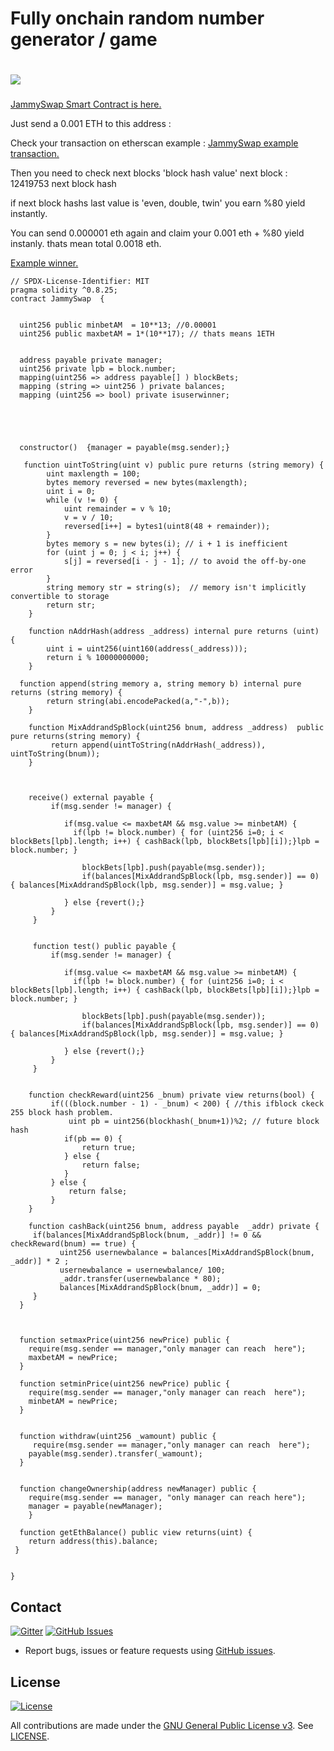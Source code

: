 # Fully onchain random number generator / game

# <img src="https://github.com/omgbbqhaxx/OptimismRetroFunding/blob/main/imgs/optimism.jpeg">

###

[JammySwap Smart Contract is here.](https://basescan.org/address/)

Just send a 0.001 ETH to this address :

Check your transaction on etherscan example : [JammySwap example transaction.](https://basescan.org/tx/)

Then you need to check next blocks 'block hash value' next block : 12419753 next block hash

if next block hashs last value is 'even, double, twin' you earn %80 yield instantly.

You can send 0.000001 eth again and claim your 0.001 eth + %80 yield instanly. thats mean total 0.0018 eth.

[Example winner.](https://basescan.org/tx/)

```shell
// SPDX-License-Identifier: MIT
pragma solidity ^0.8.25;
contract JammySwap  {


  uint256 public minbetAM  = 10**13; //0.00001
  uint256 public maxbetAM = 1*(10**17); // thats means 1ETH


  address payable private manager;
  uint256 private lpb = block.number;
  mapping(uint256 => address payable[] ) blockBets;
  mapping (string => uint256 ) private balances;
  mapping (uint256 => bool) private isuserwinner;





  constructor()  {manager = payable(msg.sender);}

   function uintToString(uint v) public pure returns (string memory) {
        uint maxlength = 100;
        bytes memory reversed = new bytes(maxlength);
        uint i = 0;
        while (v != 0) {
            uint remainder = v % 10;
            v = v / 10;
            reversed[i++] = bytes1(uint8(48 + remainder));
        }
        bytes memory s = new bytes(i); // i + 1 is inefficient
        for (uint j = 0; j < i; j++) {
            s[j] = reversed[i - j - 1]; // to avoid the off-by-one error
        }
        string memory str = string(s);  // memory isn't implicitly convertible to storage
        return str;
    }

    function nAddrHash(address _address) internal pure returns (uint) {
        uint i = uint256(uint160(address(_address)));
        return i % 10000000000;
    }

  function append(string memory a, string memory b) internal pure returns (string memory) {
        return string(abi.encodePacked(a,"-",b));
    }

    function MixAddrandSpBlock(uint256 bnum, address _address)  public pure returns(string memory) {
         return append(uintToString(nAddrHash(_address)), uintToString(bnum));
    }



    receive() external payable {
         if(msg.sender != manager) {

            if(msg.value <= maxbetAM && msg.value >= minbetAM) {
              if(lpb != block.number) { for (uint256 i=0; i < blockBets[lpb].length; i++) { cashBack(lpb, blockBets[lpb][i]);}lpb = block.number; }

                blockBets[lpb].push(payable(msg.sender));
                if(balances[MixAddrandSpBlock(lpb, msg.sender)] == 0) { balances[MixAddrandSpBlock(lpb, msg.sender)] = msg.value; }

            } else {revert();}
         }
     }


     function test() public payable {
         if(msg.sender != manager) {

            if(msg.value <= maxbetAM && msg.value >= minbetAM) {
              if(lpb != block.number) { for (uint256 i=0; i < blockBets[lpb].length; i++) { cashBack(lpb, blockBets[lpb][i]);}lpb = block.number; }

                blockBets[lpb].push(payable(msg.sender));
                if(balances[MixAddrandSpBlock(lpb, msg.sender)] == 0) { balances[MixAddrandSpBlock(lpb, msg.sender)] = msg.value; }

            } else {revert();}
         }
     }


    function checkReward(uint256 _bnum) private view returns(bool) {
         if(((block.number - 1) - _bnum) < 200) { //this ifblock ckeck 255 block hash problem.
             uint pb = uint256(blockhash(_bnum+1))%2; // future block hash
            if(pb == 0) {
                return true;
            } else {
                return false;
            }
         } else {
             return false;
         }
    }

    function cashBack(uint256 bnum, address payable  _addr) private {
     if(balances[MixAddrandSpBlock(bnum, _addr)] != 0 && checkReward(bnum) == true) {
           uint256 usernewbalance = balances[MixAddrandSpBlock(bnum, _addr)] * 2 ;
           usernewbalance = usernewbalance/ 100;
           _addr.transfer(usernewbalance * 80);
           balances[MixAddrandSpBlock(bnum, _addr)] = 0;
     }
  }



  function setmaxPrice(uint256 newPrice) public {
    require(msg.sender == manager,"only manager can reach  here");
    maxbetAM = newPrice;
  }

  function setminPrice(uint256 newPrice) public {
    require(msg.sender == manager,"only manager can reach  here");
    minbetAM = newPrice;
  }


  function withdraw(uint256 _wamount) public {
     require(msg.sender == manager,"only manager can reach  here");
    payable(msg.sender).transfer(_wamount);
  }


  function changeOwnership(address newManager) public {
    require(msg.sender == manager, "only manager can reach here");
    manager = payable(newManager);
    }

  function getEthBalance() public view returns(uint) {
    return address(this).balance;
 }


}

```

## Contact

[![Gitter](https://img.shields.io/gitter/room/nwjs/nw.js.svg)](https://x.com/vrnouns/)
[![GitHub Issues](https://img.shields.io/badge/open%20issues-0-yellow.svg)](https://github.com/omgbbqhaxx/OptimismRetroFunding/issues)

- Report bugs, issues or feature requests using [GitHub issues](issues/new).

## License

[![License](https://img.shields.io/github/license/ethereum/cpp-ethereum.svg)](LICENSE)

All contributions are made under the [GNU General Public License v3](https://www.gnu.org/licenses/gpl-3.0.en.html). See [LICENSE](LICENSE).

```

```
